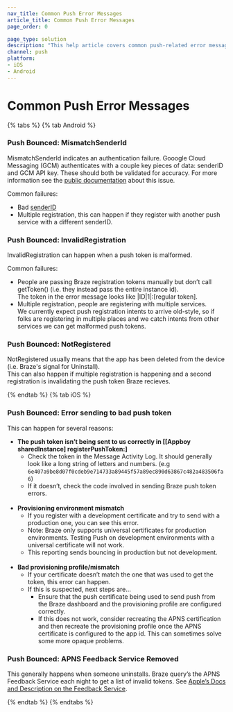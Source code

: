 ```yaml
---
nav_title: Common Push Error Messages
article_title: Common Push Error Messages
page_order: 0

page_type: solution
description: "This help article covers common push-related error messages for iOS and Android, and walks you through potential solutions."
channel: push
platform:
- iOS
- Android
---
```


# Common Push Error Messages

{% tabs %}
{% tab Android %} 
### Push Bounced: MismatchSenderId
MismatchSenderId indicates an authentication failure.  Gooogle Cloud Messaging (GCM) authenticates with a couple key pieces of data: senderID and GCM API key.  These should both be validated for accuracy. For more information see the [public documentation](https://developer.apple.com/library/archive/documentation/NetworkingInternet/Conceptual/RemoteNotificationsPG/CommunicatingwithAPNs.html) about this issue.

Common failures:
- Bad [senderID]({{site.baseurl}}/developer_guide/platform_integration_guides/android/push_notifications/integration/standard_integration/#step-1-enable-firebase)
- Multiple registration, this can happen if they register with another push service with a different senderID.

### Push Bounced: InvalidRegistration
InvalidRegistration can happen when a push token is malformed.  

Common failures:
- People are passing Braze registration tokens manually but don’t call getToken() (i.e. they instead pass the entire instance id). <br>The token in the error message looks like &#124;ID&#124;1&#124;:[regular token].  
- Multiple registration, people are registering with multiple services. <br>We currently expect push registration intents to arrive old-style, so if folks are registering in multiple places and we catch intents from other services we can get malformed push tokens.

### Push Bounced: NotRegistered
NotRegistered usually means that the app has been deleted from the device (i.e. Braze's signal for Uninstall).  
This can also happen if multiple registration is happening and a second registration is invalidating the push token Braze recieves.

{% endtab %}
{% tab iOS %}

### Push Bounced: Error sending to bad push token

This can happen for several reasons:
- __The push token isn’t being sent to us correctly in [[Appboy sharedInstance] registerPushToken:]__
	- Check the token in the Message Activity Log. It should generally look like a long string of letters and numbers. (e.g `6e407a9be8d07f0cdeb9e714733a89445f57a89ec890d63867c482a483506fa6`)
	- If it doesn’t, check the code involved in sending Braze push token errors.<br><br>
- __Provisioning environment mismatch__
	- If you register with a development certificate and try to send with a production one, you can see this error.  
	- Note:  Braze only supports universal certificates for production environments. Testing Push on development environments with a universal certificate will not work. 
	- This reporting sends bouncing in production but not development.<br><br>
- __Bad provisioning profile/mismatch__
	- If your certificate doesn’t match the one that was used to get the token, this error can happen.
	- If this is suspected, next steps are...
		- Ensure that the push certificate being used to send push from the Braze dashboard and the provisioning profile are configured correctly.
		- If this does not work, consider recreating the APNS certification and then recreate the provisioning profile once the APNS certificate is configured to the app id. This can sometimes solve some more opaque problems.

### Push Bounced: APNS Feedback Service Removed

This generally happens when someone uninstalls. Braze query’s the APNS Feedback Service each night to get a list of invalid tokens. See [Apple’s Docs and Description on the Feedback Service](https://developer.apple.com/library/archive/documentation/NetworkingInternet/Conceptual/RemoteNotificationsPG/CommunicatingwithAPNs.html).


{% endtab %}
{% endtabs %}

